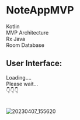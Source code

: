 # NoteAppMVP 
Kotlin \
MVP Architecture \
Rx Java \
Room Database 

## User Interface: 
Loading.... \
Please wait... \
👇👇👇 \
\
\
![20230407_155620](https://user-images.githubusercontent.com/85625209/230602204-b61c3c77-c8ba-408b-829f-2a1ab582fd10.gif)

